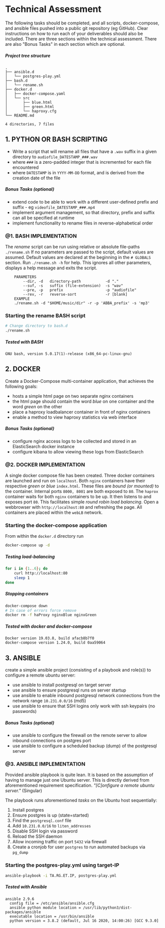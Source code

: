 # Technical Assessment
The following tasks should be completed, and all scripts, docker-compose, and ansible files pushed into a public git repository (eg GitHub). Clear instructions on how to run each of your deliverables should also be included. There are three sections within the technical assessment. There are also "Bonus Tasks" in each section which are optional.

##### Project tree structure
```
.
├── ansible.d
│   └── postgres-play.yml
├── bash.d
│   └── rename.sh
├── docker.d
│   ├── docker-compose.yaml
│   └── src
│       ├── blue.html
│       ├── green.html
│       └── haproxy.cfg
└── README.md

4 directories, 7 files
```

## 1. PYTHON OR BASH SCRIPTING
- Write a script that will rename all files that have a `.wav` suffix in a given directory to `audiofile_DATESTAMP_###.wav`
- where `###` is a zero-padded integer that is incremented for each file encountered
- where `DATESTAMP` is in `YYYY-MM-DD` format, and is derived from the creation date of the file

##### Bonus Tasks (optional)
- extend code to be able to work with a different user-defined prefix and suffix - eg `videofile_DATESTAMP_###.mp4`
- implement argument management, so that directory, prefix and suffix can all be specified at runtime
- implement functionality to rename files in reverse-alphabetical order

### @1. BASH IMPLEMENTATION
The _rename_ script can be run using relative or absolute file-paths `./rename.sh`
If no parameters are passed to the script, default values are assumed.
Default values are declared at the beginning in the `# GLOBALS` section.
Run `./rename.sh -h` for help.
This ignores all other parameters, displays a help message and exits the script.
```
    PARAMETERS
        --dir, -d   directory-path           -d "."
        --suf, -s   suffix (file-extension)  -s "wav"
        --pre, -p   prefix                   -p "audiofile"
        --rev, -r   reverse-sort             -r [blank]
    EXAMPLE
    ./rename.sh -d "$HOME/music/dir" -r -p 'ABBA_prefix' -s 'mp3'
```

### Starting the rename BASH script
```bash
# Change directory to bash.d
./rename.sh
```

##### Tested with BASH
```
GNU bash, version 5.0.17(1)-release (x86_64-pc-linux-gnu)
```


## 2. DOCKER
Create a Docker-Compose multi-container application, that achieves the following goals:
- hosts a simple html page on two separate nginx containers
- the html page should contain the word _blue_ on one container and the word _green_ on the other
- place a haproxy loadbalancer container in front of nginx containers
- enable a method to view haproxy statistics via web interface

##### Bonus Tasks (optional)
- configure nginx access logs to be collected and stored in an ElasticSearch docker instance
- configure kibana to allow viewing these logs from ElasticSearch

### @2. DOCKER IMPLEMENTATION
A single docker compose file has been created.
Three docker containers are launched and run on `localhost`.
Both `nginx` containers have their respective _green_ or _blue_ `index.html`.
These files are _bound_ _(or mounted)_ to the container.
Internal ports `8000, 8001` are both exposed to `80`.
The `haprox` container waits for both `nginx` containers to be up.
It then listens to and exposes port `80`.
This facilitates simple _round robin load balancing_.
Open a webbrowser with `http://localhost:80` and refreshing the page.
All containers are placed within the `webLB` network.

### Starting the docker-compose application
From within the `docker.d` directory run
```bash
docker-compose up -d
```

##### Testing load-balancing
```bash
for i in {1..6}; do
    curl http://localhost:80
    sleep 1
done
```

##### Stopping containers
```bash
docker-compose down
# In case of errors force remove
docker rm -f haProxy nginxBlue nginxGreen
```

##### Tested with docker and docker-compose
```
Docker version 19.03.8, build afacb8b7f0
docker-compose version 1.24.0, build 0aa59064
```


## 3. ANSIBLE
create a simple ansible project (consisting of a playbook and role(s)) to configure a remote ubuntu server:
- use ansible to install postgresql on target server
- use ansible to ensure postgresql runs on server startup
- use ansible to enable inbound postgresql network connections from the network range `10.231.0.0/16` (md5)
- use ansible to ensure that SSH logins only work with ssh keypairs (no passwords)

##### Bonus Tasks (optional)
- use ansible to configure the firewall on the remote server to allow inbound connections on postgres port
- use ansible to configure a scheduled backup (dump) of the postgresql server

### @3. ANSIBLE IMPLEMENTATION
Provided ansible playbook is quite lean.
It is based on the assumption of having to manage just one Ubuntu server.
This is directly derived from aforementioned requirement specification.
_"[C]onfigure a remote ubuntu server."_ (Singular)

The playbook runs aforementioned _tasks_ on the Ubuntu host sequentially:
1. Install postgres
2. Ensure postgres is up (state=started)
3. Find the `postgresql.conf` file
4. Add `10.231.0.0/16` to `liten_addresses`
5. Disable SSH login via password
6. Reload the SSH daemon
7. Allow incoming traffic on port `5432` via firewall
8. Create a cronjob for user `postgres` to run automated backups via `pg_dump`

### Starting the postgres-play.yml using target-IP
```bash
ansible-playbook -i TA.RG.ET.IP, postgres-play.yml
```


##### Tested with Ansible
```
ansible 2.9.6
  config file = /etc/ansible/ansible.cfg
  ansible python module location = /usr/lib/python3/dist-packages/ansible
  executable location = /usr/bin/ansible
  python version = 3.8.2 (default, Jul 16 2020, 14:00:26) [GCC 9.3.0]
```